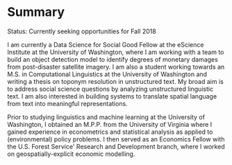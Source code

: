 # Summary

Status: Currently seeking opportunities for Fall 2018

I am currently a Data Science for Social Good Fellow at the eScience Institute at the University of Washington, where I am working with a team to build an object detection model to identify degrees of monetary damages from post-disaster satellite imagery. I am also a student working towards an M.S. in Computational Linguistics at the University of Washington and writing a thesis on toponym resolution in unstructured text. My broad aim is to address social science questions by analyzing unstructured linguistic text. I am also interested in building systems to translate spatial language from text into meaningful representations.</p>

Prior to studying linguistics and machine learning at the University of Washington, I obtained an M.P.P. from the University of Virginia where I gained experience in econometrics and statistical analysis as applied to (environmental) policy problems. I then served as an Economics Fellow with the U.S. Forest Service' Research and Development branch, where I worked on geospatially-explicit economic modelling.

